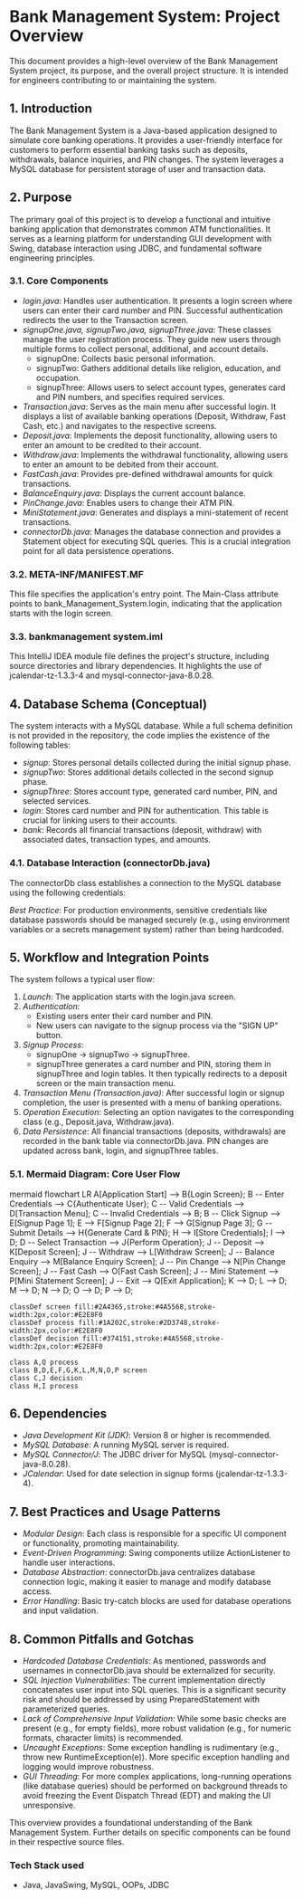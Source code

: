 # Bank Management System: Project Overview

This document provides a high-level overview of the Bank Management System project, its purpose, and the overall project structure. It is intended for engineers contributing to or maintaining the system.

## 1. Introduction

The Bank Management System is a Java-based application designed to simulate core banking operations. It provides a user-friendly interface for customers to perform essential banking tasks such as deposits, withdrawals, balance inquiries, and PIN changes. The system leverages a MySQL database for persistent storage of user and transaction data.

## 2. Purpose

The primary goal of this project is to develop a functional and intuitive banking application that demonstrates common ATM functionalities. It serves as a learning platform for understanding GUI development with Swing, database interaction using JDBC, and fundamental software engineering principles.


### 3.1. Core Components

*   *login.java*: Handles user authentication. It presents a login screen where users can enter their card number and PIN. Successful authentication redirects the user to the Transaction screen.
*   *signupOne.java, signupTwo.java, signupThree.java*: These classes manage the user registration process. They guide new users through multiple forms to collect personal, additional, and account details.
    *   signupOne: Collects basic personal information.
    *   signupTwo: Gathers additional details like religion, education, and occupation.
    *   signupThree: Allows users to select account types, generates card and PIN numbers, and specifies required services.
*   *Transaction.java*: Serves as the main menu after successful login. It displays a list of available banking operations (Deposit, Withdraw, Fast Cash, etc.) and navigates to the respective screens.
*   *Deposit.java*: Implements the deposit functionality, allowing users to enter an amount to be credited to their account.
*   *Withdraw.java*: Implements the withdrawal functionality, allowing users to enter an amount to be debited from their account.
*   *FastCash.java*: Provides pre-defined withdrawal amounts for quick transactions.
*   *BalanceEnquiry.java*: Displays the current account balance.
*   *PinChange.java*: Enables users to change their ATM PIN.
*   *MiniStatement.java*: Generates and displays a mini-statement of recent transactions.
*   *connectorDb.java*: Manages the database connection and provides a Statement object for executing SQL queries. This is a crucial integration point for all data persistence operations.

### 3.2. META-INF/MANIFEST.MF

This file specifies the application's entry point. The Main-Class attribute points to bank_Management_System.login, indicating that the application starts with the login screen.

### 3.3. bankmanagement system.iml

This IntelliJ IDEA module file defines the project's structure, including source directories and library dependencies. It highlights the use of jcalendar-tz-1.3.3-4 and mysql-connector-java-8.0.28.

## 4. Database Schema (Conceptual)

The system interacts with a MySQL database. While a full schema definition is not provided in the repository, the code implies the existence of the following tables:

*   *signup*: Stores personal details collected during the initial signup phase.
*   *signupTwo*: Stores additional details collected in the second signup phase.
*   *signupThree*: Stores account type, generated card number, PIN, and selected services.
*   *login*: Stores card number and PIN for authentication. This table is crucial for linking users to their accounts.
*   *bank*: Records all financial transactions (deposit, withdraw) with associated dates, transaction types, and amounts.

### 4.1. Database Interaction (connectorDb.java)

The connectorDb class establishes a connection to the MySQL database using the following credentials:

*Best Practice*: For production environments, sensitive credentials like database passwords should be managed securely (e.g., using environment variables or a secrets management system) rather than being hardcoded.

## 5. Workflow and Integration Points

The system follows a typical user flow:

1.  *Launch*: The application starts with the login.java screen.
2.  *Authentication*:
    *   Existing users enter their card number and PIN.
    *   New users can navigate to the signup process via the "SIGN UP" button.
3.  *Signup Process*:
    *   signupOne -> signupTwo -> signupThree.
    *   signupThree generates a card number and PIN, storing them in signupThree and login tables. It then typically redirects to a deposit screen or the main transaction menu.
4.  *Transaction Menu (Transaction.java)*: After successful login or signup completion, the user is presented with a menu of banking operations.
5.  *Operation Execution*: Selecting an option navigates to the corresponding class (e.g., Deposit.java, Withdraw.java).
6.  *Data Persistence*: All financial transactions (deposits, withdrawals) are recorded in the bank table via connectorDb.java. PIN changes are updated across bank, login, and signupThree tables.

### 5.1. Mermaid Diagram: Core User Flow

mermaid
flowchart LR
    A[Application Start] --> B{Login Screen};
    B -- Enter Credentials --> C{Authenticate User};
    C -- Valid Credentials --> D[Transaction Menu];
    C -- Invalid Credentials --> B;
    B -- Click Signup --> E[Signup Page 1];
    E --> F[Signup Page 2];
    F --> G[Signup Page 3];
    G -- Submit Details --> H{Generate Card & PIN};
    H --> I[Store Credentials];
    I --> D;
    D -- Select Transaction --> J{Perform Operation};
    J -- Deposit --> K[Deposit Screen];
    J -- Withdraw --> L[Withdraw Screen];
    J -- Balance Enquiry --> M[Balance Enquiry Screen];
    J -- Pin Change --> N[Pin Change Screen];
    J -- Fast Cash --> O[Fast Cash Screen];
    J -- Mini Statement --> P[Mini Statement Screen];
    J -- Exit --> Q[Exit Application];
    K --> D;
    L --> D;
    M --> D;
    N --> D;
    O --> D;
    P --> D;
    
    classDef screen fill:#2A4365,stroke:#4A5568,stroke-width:2px,color:#E2E8F0
    classDef process fill:#1A202C,stroke:#2D3748,stroke-width:2px,color:#E2E8F0
    classDef decision fill:#374151,stroke:#4A5568,stroke-width:2px,color:#E2E8F0
    
    class A,Q process
    class B,D,E,F,G,K,L,M,N,O,P screen
    class C,J decision
    class H,I process


## 6. Dependencies

*   *Java Development Kit (JDK)*: Version 8 or higher is recommended.
*   *MySQL Database*: A running MySQL server is required.
*   *MySQL Connector/J*: The JDBC driver for MySQL (mysql-connector-java-8.0.28).
*   *JCalendar*: Used for date selection in signup forms (jcalendar-tz-1.3.3-4).

## 7. Best Practices and Usage Patterns

*   *Modular Design*: Each class is responsible for a specific UI component or functionality, promoting maintainability.
*   *Event-Driven Programming*: Swing components utilize ActionListener to handle user interactions.
*   *Database Abstraction*: connectorDb.java centralizes database connection logic, making it easier to manage and modify database access.
*   *Error Handling*: Basic try-catch blocks are used for database operations and input validation.

## 8. Common Pitfalls and Gotchas

*   *Hardcoded Database Credentials*: As mentioned, passwords and usernames in connectorDb.java should be externalized for security.
*   *SQL Injection Vulnerabilities*: The current implementation directly concatenates user input into SQL queries. This is a significant security risk and should be addressed by using PreparedStatement with parameterized queries.
*   *Lack of Comprehensive Input Validation*: While some basic checks are present (e.g., for empty fields), more robust validation (e.g., for numeric formats, character limits) is recommended.
*   *Uncaught Exceptions*: Some exception handling is rudimentary (e.g., throw new RuntimeException(e)). More specific exception handling and logging would improve robustness.
*   *GUI Threading*: For more complex applications, long-running operations (like database queries) should be performed on background threads to avoid freezing the Event Dispatch Thread (EDT) and making the UI unresponsive.

This overview provides a foundational understanding of the Bank Management System. Further details on specific components can be found in their respective source files.

### Tech Stack used

* Java, JavaSwing, MySQL, OOPs, JDBC
